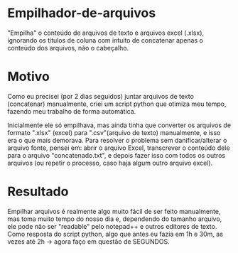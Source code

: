 # Empilhador-de-arquivos
"Empilha" o conteúdo de arquivos de texto e arquivos excel (.xlsx), ignorando os títulos de coluna com intuito de concatenar apenas o conteúdo dos arquivos, não o cabeçalho.


# Motivo
Como eu precisei (por 2 dias seguidos) juntar arquivos de texto (concatenar) manualmente, criei um script python que otimiza meu tempo, fazendo meu trabalho de forma automática.

Inicialmente ele só empilhava, mas ainda tinha que converter os arquivos de formato ".xlsx" (excel) para ".csv"(arquivo de texto) manualmente, e isso era o que mais demorava. Para resolver o problema sem danificar/alterar o arquivo fonte, pensei em: abrir o arquivo Excel, transcrever o conteúdo dele para o arquivo "concatenado.txt", e depois fazer isso com todos os outros arquivos (ou repetir o processo, caso haja algum outro arquivo excel).

# Resultado
Empilhar arquivos é realmente algo muito fácil de ser feito manualmente, mas toma muito tempo do nosso dia e, dependendo do tamanho arquivo, ele pode não ser "readable" pelo notepad++ e outros editores de texto.
Como resposta do script python, algo que antes eu fazia em 1h e 30m, as vezes até 2h -> agora faço em questão de SEGUNDOS.
